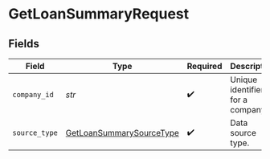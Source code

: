 # GetLoanSummaryRequest


## Fields

| Field                                                                           | Type                                                                            | Required                                                                        | Description                                                                     | Example                                                                         |
| ------------------------------------------------------------------------------- | ------------------------------------------------------------------------------- | ------------------------------------------------------------------------------- | ------------------------------------------------------------------------------- | ------------------------------------------------------------------------------- |
| `company_id`                                                                    | *str*                                                                           | :heavy_check_mark:                                                              | Unique identifier for a company.                                                | 8a210b68-6988-11ed-a1eb-0242ac120002                                            |
| `source_type`                                                                   | [GetLoanSummarySourceType](../../models/operations/getloansummarysourcetype.md) | :heavy_check_mark:                                                              | Data source type.                                                               |                                                                                 |